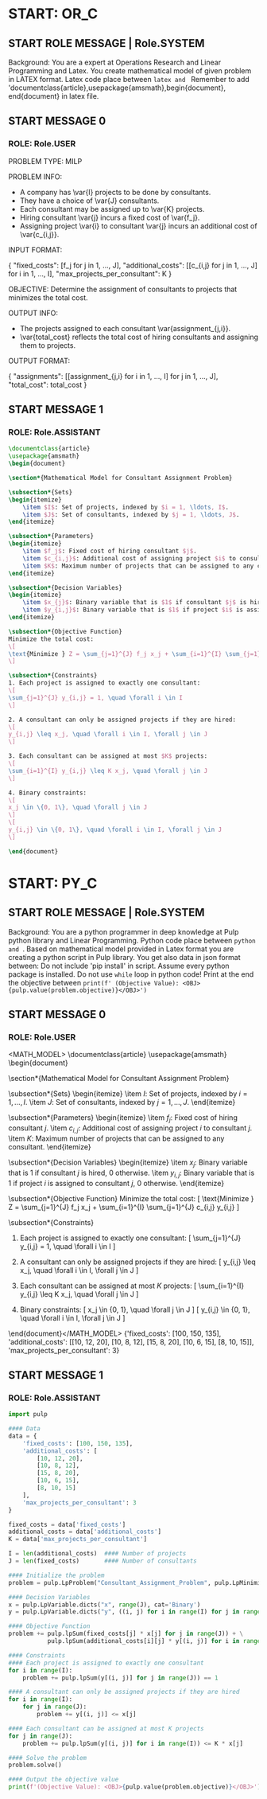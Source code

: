 # START: OR_C 
## START ROLE MESSAGE | Role.SYSTEM 
Background: You are a expert at Operations Research and Linear Programming and Latex. You create mathematical model of given problem in LATEX format. Latex code place between ```latex and ``` Remember to add 'documentclass{article},usepackage{amsmath},begin{document}, end{document} in latex file. 
## START MESSAGE 0 
### ROLE: Role.USER
<DESCRIPTION>
PROBLEM TYPE: MILP

PROBLEM INFO:

- A company has \var{I} projects to be done by consultants.
- They have a choice of \var{J} consultants.
- Each consultant may be assigned up to \var{K} projects. 
- Hiring consultant \var{j} incurs a fixed cost of \var{f_j}.
- Assigning project \var{i} to consultant \var{j} incurs an additional cost of \var{c_{i,j}}.

INPUT FORMAT: 

{
    "fixed_costs": [f_j for j in 1, ..., J],
    "additional_costs": [[c_{i,j} for j in 1, ..., J] for i in 1, ..., I],
    "max_projects_per_consultant": K
}

OBJECTIVE: Determine the assignment of consultants to projects that minimizes the total cost.

OUTPUT INFO:

- The projects assigned to each consultant \var{assignment_{j,i}}.
- \var{total_cost} reflects the total cost of hiring consultants and assigning them to projects.

OUTPUT FORMAT:

{
    "assignments": [[assignment_{j,i} for i in 1, ..., I] for j in 1, ..., J],
    "total_cost": total_cost
}
</DESCRIPTION>


## START MESSAGE 1 
### ROLE: Role.ASSISTANT
```latex
\documentclass{article}
\usepackage{amsmath}
\begin{document}

\section*{Mathematical Model for Consultant Assignment Problem}

\subsection*{Sets}
\begin{itemize}
    \item $I$: Set of projects, indexed by $i = 1, \ldots, I$.
    \item $J$: Set of consultants, indexed by $j = 1, \ldots, J$.
\end{itemize}

\subsection*{Parameters}
\begin{itemize}
    \item $f_j$: Fixed cost of hiring consultant $j$.
    \item $c_{i,j}$: Additional cost of assigning project $i$ to consultant $j$.
    \item $K$: Maximum number of projects that can be assigned to any consultant.
\end{itemize}

\subsection*{Decision Variables}
\begin{itemize}
    \item $x_{j}$: Binary variable that is $1$ if consultant $j$ is hired, $0$ otherwise.
    \item $y_{i,j}$: Binary variable that is $1$ if project $i$ is assigned to consultant $j$, $0$ otherwise.
\end{itemize}

\subsection*{Objective Function}
Minimize the total cost:
\[
\text{Minimize } Z = \sum_{j=1}^{J} f_j x_j + \sum_{i=1}^{I} \sum_{j=1}^{J} c_{i,j} y_{i,j}
\]

\subsection*{Constraints}
1. Each project is assigned to exactly one consultant:
\[
\sum_{j=1}^{J} y_{i,j} = 1, \quad \forall i \in I
\]

2. A consultant can only be assigned projects if they are hired:
\[
y_{i,j} \leq x_j, \quad \forall i \in I, \forall j \in J
\]

3. Each consultant can be assigned at most $K$ projects:
\[
\sum_{i=1}^{I} y_{i,j} \leq K x_j, \quad \forall j \in J
\]

4. Binary constraints:
\[
x_j \in \{0, 1\}, \quad \forall j \in J
\]
\[
y_{i,j} \in \{0, 1\}, \quad \forall i \in I, \forall j \in J
\]

\end{document}
```

# START: PY_C 
## START ROLE MESSAGE | Role.SYSTEM 
Background: You are a python programmer in deep knowledge at Pulp python library and Linear Programming. Python code place between ```python and ```. Based on mathematical model provided in Latex format you are creating a python script in Pulp library. You get also data in json format between: <DATA></DATA> Do not include 'pip install' in script. Assume every python package is installed. Do not use `while` loop in python code! Print at the end the objective between <OBJ></OBJ> `print(f' (Objective Value): <OBJ>{pulp.value(problem.objective)}</OBJ>')` 
## START MESSAGE 0 
### ROLE: Role.USER
<MATH_MODEL>
\documentclass{article}
\usepackage{amsmath}
\begin{document}

\section*{Mathematical Model for Consultant Assignment Problem}

\subsection*{Sets}
\begin{itemize}
    \item $I$: Set of projects, indexed by $i = 1, \ldots, I$.
    \item $J$: Set of consultants, indexed by $j = 1, \ldots, J$.
\end{itemize}

\subsection*{Parameters}
\begin{itemize}
    \item $f_j$: Fixed cost of hiring consultant $j$.
    \item $c_{i,j}$: Additional cost of assigning project $i$ to consultant $j$.
    \item $K$: Maximum number of projects that can be assigned to any consultant.
\end{itemize}

\subsection*{Decision Variables}
\begin{itemize}
    \item $x_{j}$: Binary variable that is $1$ if consultant $j$ is hired, $0$ otherwise.
    \item $y_{i,j}$: Binary variable that is $1$ if project $i$ is assigned to consultant $j$, $0$ otherwise.
\end{itemize}

\subsection*{Objective Function}
Minimize the total cost:
\[
\text{Minimize } Z = \sum_{j=1}^{J} f_j x_j + \sum_{i=1}^{I} \sum_{j=1}^{J} c_{i,j} y_{i,j}
\]

\subsection*{Constraints}
1. Each project is assigned to exactly one consultant:
\[
\sum_{j=1}^{J} y_{i,j} = 1, \quad \forall i \in I
\]

2. A consultant can only be assigned projects if they are hired:
\[
y_{i,j} \leq x_j, \quad \forall i \in I, \forall j \in J
\]

3. Each consultant can be assigned at most $K$ projects:
\[
\sum_{i=1}^{I} y_{i,j} \leq K x_j, \quad \forall j \in J
\]

4. Binary constraints:
\[
x_j \in \{0, 1\}, \quad \forall j \in J
\]
\[
y_{i,j} \in \{0, 1\}, \quad \forall i \in I, \forall j \in J
\]

\end{document}</MATH_MODEL>
<DATA>
{'fixed_costs': [100, 150, 135], 'additional_costs': [[10, 12, 20], [10, 8, 12], [15, 8, 20], [10, 6, 15], [8, 10, 15]], 'max_projects_per_consultant': 3}</DATA>


## START MESSAGE 1 
### ROLE: Role.ASSISTANT
```python
import pulp

#### Data
data = {
    'fixed_costs': [100, 150, 135],
    'additional_costs': [
        [10, 12, 20],
        [10, 8, 12],
        [15, 8, 20],
        [10, 6, 15],
        [8, 10, 15]
    ],
    'max_projects_per_consultant': 3
}

fixed_costs = data['fixed_costs']
additional_costs = data['additional_costs']
K = data['max_projects_per_consultant']

I = len(additional_costs)  #### Number of projects
J = len(fixed_costs)       #### Number of consultants

#### Initialize the problem
problem = pulp.LpProblem("Consultant_Assignment_Problem", pulp.LpMinimize)

#### Decision Variables
x = pulp.LpVariable.dicts("x", range(J), cat='Binary')
y = pulp.LpVariable.dicts("y", ((i, j) for i in range(I) for j in range(J)), cat='Binary')

#### Objective Function
problem += pulp.lpSum(fixed_costs[j] * x[j] for j in range(J)) + \
           pulp.lpSum(additional_costs[i][j] * y[(i, j)] for i in range(I) for j in range(J))

#### Constraints
#### Each project is assigned to exactly one consultant
for i in range(I):
    problem += pulp.lpSum(y[(i, j)] for j in range(J)) == 1

#### A consultant can only be assigned projects if they are hired
for i in range(I):
    for j in range(J):
        problem += y[(i, j)] <= x[j]

#### Each consultant can be assigned at most K projects
for j in range(J):
    problem += pulp.lpSum(y[(i, j)] for i in range(I)) <= K * x[j]

#### Solve the problem
problem.solve()

#### Output the objective value
print(f'(Objective Value): <OBJ>{pulp.value(problem.objective)}</OBJ>')
```

